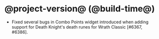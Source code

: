 # @project-version@ (@build-time@)

* Fixed several bugs in Combo Points widget introduced when adding support for Death Knight's death runes for Wrath Classic [#6367, #6386].
